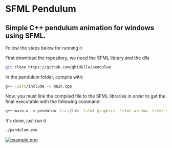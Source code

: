 # SFML Pendulum
## Simple C++ pendulum animation for windows using SFML.
Follow the steps below for running it

First download the repository, we need the SFML library and the dlls
```bash
git clone https://github.com/ghidella/pendulum
```
In the pendulum folder, compile with:
```bash
g++ -Isrc/include -c main.cpp
```
Now, you must link the compiled file to the SFML libraries in order to get the final executable with the following command:
```bash
g++ main.o -o pendulum -Lsrc/lib -lsfml-graphics -lsfml-window -lsfml-system
```
It's done, just run it
```bash
./pendulum.exe
```

[![example.png](https://i.postimg.cc/NMg2SVqH/example.png)](https://postimg.cc/3ycwDtw8)
